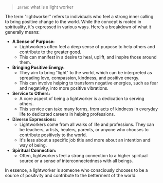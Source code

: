 > `Imran`: what is a light worker

The term "lightworker" refers to individuals who feel a strong inner calling to bring positive change to the world. While the concept is rooted in spirituality, it's expressed in various ways. Here's a breakdown of what it generally means:

* **A Sense of Purpose:**
    * Lightworkers often feel a deep sense of purpose to help others and contribute to the greater good.
    * This can manifest in a desire to heal, uplift, and inspire those around them.
* **Bringing Positive Energy:**
    * They aim to bring "light" to the world, which can be interpreted as spreading love, compassion, kindness, and positive energy.
    * This can involve helping to transform negative energies, such as fear and negativity, into more positive vibrations.
* **Service to Others:**
    * A core aspect of being a lightworker is a dedication to serving others.
    * This service can take many forms, from acts of kindness in everyday life to dedicated careers in helping professions.
* **Diverse Expressions:**
    * Lightworkers come from all walks of life and professions. They can be teachers, artists, healers, parents, or anyone who chooses to contribute positively to the world.
    * It's less about a specific job title and more about an intention and way of being.
* **Spiritual Connection:**
    * Often, lightworkers feel a strong connection to a higher spiritual source or a sense of interconnectedness with all beings.

In essence, a lightworker is someone who consciously chooses to be a source of positivity and contribute to the betterment of the world.
